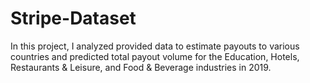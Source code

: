 # Stripe-Dataset
In this project, I analyzed provided data to estimate payouts to various countries and predicted total payout volume for the Education, Hotels, Restaurants &amp; Leisure, and Food &amp; Beverage industries in 2019.
